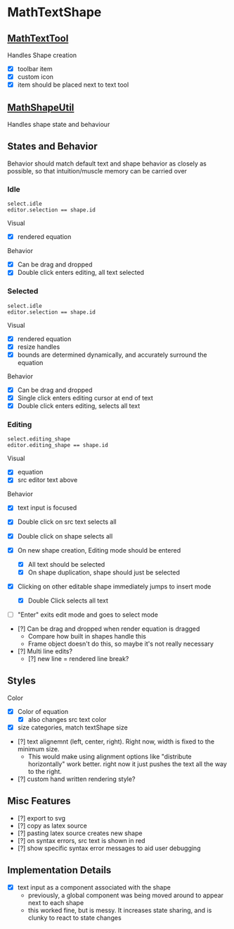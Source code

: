 # MathTextShape
## [MathTextTool](./MathShapeTool.tsx)
Handles Shape creation

- [x] toolbar item
- [x] custom icon
- [x] item should be placed next to text tool
## [MathShapeUtil](./MathShapeUtil.tsx)
Handles shape state and behaviour

## States and Behavior
Behavior should match default text and shape behavior as closely as possible, so that intuition/muscle memory can be 
carried over
### Idle

```
select.idle
editor.selection == shape.id
```

Visual
- [x] rendered equation

Behavior
- [x] Can be drag and dropped
- [x] Double click enters editing, all text selected
### Selected
```
select.idle
editor.selection == shape.id
```

Visual
- [x] rendered equation
- [x] resize handles
- [x] bounds are determined dynamically, and accurately surround the equation

Behavior
- [x] Can be drag and dropped
- [x] Single click enters editing cursor at end of text
- [x] Double click enters editing, selects all text
### Editing

```
select.editing_shape
editor.editing_shape == shape.id
```

Visual
- [x] equation
- [x] src editor text above

Behavior
- [x] text input is focused
- [x] Double click on src text selects all
- [x] Double click on shape selects all 
- [x] On new shape creation, Editing mode should be entered
    - [x] All text should be selected
    - [x] On shape duplication, shape should just be selected
- [x] Clicking on other editable shape immediately jumps to insert mode
    - [x] Double Click selects all text
- [ ] "Enter" exits edit mode and goes to select mode


- [?] Can be drag and dropped when render equation is dragged
    - Compare how built in shapes handle this
    - Frame object doesn't do this, so maybe it's not really necessary
- [?] Multi line edits?
    - [?] new line = rendered line break?

## Styles
Color 
- [x] Color of equation
    - [x] also changes src text color
- [x] size categories, match textShape size
- [?] text alignemnt (left, center, right). Right now, width is fixed to the minimum size. 
    - This would make using alignment options like "distribute horizontally" work better. right now it just pushes the text all the way to the right.
- [?] custom hand written rendering style?


## Misc Features
- [?] export to svg
- [?] copy as latex source
- [?] pasting latex source creates new shape
- [?] on syntax errors, src text is shown in red
- [?] show specific syntax error messages to aid user debugging

## Implementation Details

- [x] text input as a component associated with the shape
    - previously, a global component was being moved around to appear next to each shape
    - this worked fine, but is messy. It increases state sharing, and is clunky to react to state changes



